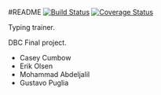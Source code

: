 #README
[![Build Status](https://travis-ci.org/case-eee/typing-trainer.svg?branch=master)](https://travis-ci.org/case-eee/typing-trainer)
[![Coverage Status](https://coveralls.io/repos/case-eee/typing-trainer/badge.png?branch=development)](https://coveralls.io/r/case-eee/typing-trainer?branch=development)

Typing trainer.

DBC Final project.

- Casey Cumbow
- Erik Olsen
- Mohammad Abdeljalil
- Gustavo Puglia